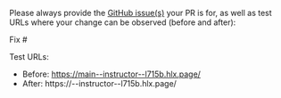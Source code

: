 Please always provide the [GitHub issue(s)](../issues) your PR is for, as well as test URLs where your change can be observed (before and after):

Fix #<gh-issue-id>

Test URLs:
- Before: https://main--instructor--l715b.hlx.page/
- After: https://<branch>--instructor--l715b.hlx.page/
